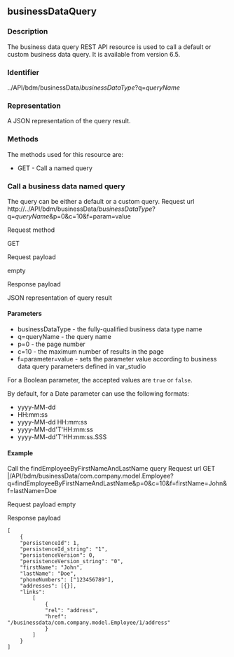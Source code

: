 ## businessDataQuery

### Description

The business data query REST API resource is used to call a default or custom business data query.
It is available from version 6.5\.

### Identifier

../API/bdm/businessData/_businessDataType_?q=_queryName_

### Representation

A JSON representation of the query result.

### Methods

The methods used for this resource are:

* GET - Call a named query

### Call a business data named query

The query can be either a default or a custom query.
Request url
http://../API/bdm/businessData/_businessDataType_?q=_queryName_&p=0&c=10&f=param=value

Request method

GET

Request payload

empty

Response payload

JSON representation of query result

#### Parameters

* businessDataType - the fully-qualified business data type name
* q=queryName - the query name
* p=0 - the page number
* c=10 - the maximum number of results in the page
* f=parameter=value - sets the parameter value according to business data query parameters defined in var\_studio

For a Boolean parameter, the accepted values are `true` or `false`.

By default, for a Date parameter can use the following formats:

* yyyy-MM-dd
* HH:mm:ss
* yyyy-MM-dd HH:mm:ss
* yyyy-MM-dd'T'HH:mm:ss
* yyyy-MM-dd'T'HH:mm:ss.SSS

#### Example

Call the findEmployeeByFirstNameAndLastName query
Request url
GET
|/API/bdm/businessData/com.company.model.Employee?q=findEmployeeByFirstNameAndLastName&p=0&c=10&f=firstName=John&f=lastName=Doe

Request payload
empty

Response payload

    [
        {
        "persistenceId": 1,
        "persistenceId_string": "1",
        "persistenceVersion": 0,
        "persistenceVersion_string": "0",
        "firstName": "John",
        "lastName": "Doe",
        "phoneNumbers": ["123456789"],
        "addresses": [{}],
        "links":
            [
                {
                "rel": "address",
                "href": "/businessdata/com.company.model.Employee/1/address"
                }
            ]
        }
    ]
